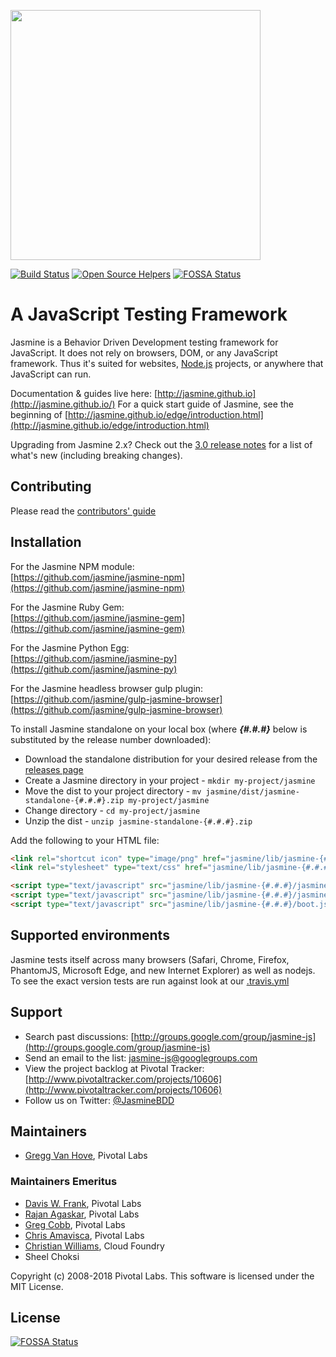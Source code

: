 <a name="README">[<img src="https://rawgithub.com/jasmine/jasmine/master/images/jasmine-horizontal.svg" width="400px" />](http://jasmine.github.io)</a>

[![Build Status](https://travis-ci.org/jasmine/jasmine.svg?branch=master)](https://travis-ci.org/jasmine/jasmine)
[![Open Source Helpers](https://www.codetriage.com/jasmine/jasmine/badges/users.svg)](https://www.codetriage.com/jasmine/jasmine)
[![FOSSA Status](https://app.fossa.io/api/projects/git%2Bgithub.com%2Fjasmine%2Fjasmine.svg?type=shield)](https://app.fossa.io/projects/git%2Bgithub.com%2Fjasmine%2Fjasmine?ref=badge_shield)

# A JavaScript Testing Framework

Jasmine is a Behavior Driven Development testing framework for JavaScript. It does not rely on browsers, DOM, or any JavaScript framework. Thus it's suited for websites, [Node.js](http://nodejs.org) projects, or anywhere that JavaScript can run.

Documentation & guides live here: [http://jasmine.github.io](http://jasmine.github.io/)
For a quick start guide of Jasmine, see the beginning of [http://jasmine.github.io/edge/introduction.html](http://jasmine.github.io/edge/introduction.html)

Upgrading from Jasmine 2.x? Check out the [3.0 release notes](https://github.com/jasmine/jasmine/blob/v3.0.0/release_notes/3.0.md) for a list of what's new (including breaking changes).

## Contributing

Please read the [contributors' guide](https://github.com/jasmine/jasmine/blob/master/.github/CONTRIBUTING.md)

## Installation

For the Jasmine NPM module:<br>
[https://github.com/jasmine/jasmine-npm](https://github.com/jasmine/jasmine-npm)

For the Jasmine Ruby Gem:<br>
[https://github.com/jasmine/jasmine-gem](https://github.com/jasmine/jasmine-gem)

For the Jasmine Python Egg:<br>
[https://github.com/jasmine/jasmine-py](https://github.com/jasmine/jasmine-py)

For the Jasmine headless browser gulp plugin:<br>
[https://github.com/jasmine/gulp-jasmine-browser](https://github.com/jasmine/gulp-jasmine-browser)

To install Jasmine standalone on your local box (where **_{#.#.#}_** below is substituted by the release number downloaded):

* Download the standalone distribution for your desired release from the [releases page](https://github.com/jasmine/jasmine/releases)
* Create a Jasmine directory in your project - `mkdir my-project/jasmine`
* Move the dist to your project directory - `mv jasmine/dist/jasmine-standalone-{#.#.#}.zip my-project/jasmine`
* Change directory - `cd my-project/jasmine`
* Unzip the dist - `unzip jasmine-standalone-{#.#.#}.zip`

Add the following to your HTML file:

```html
<link rel="shortcut icon" type="image/png" href="jasmine/lib/jasmine-{#.#.#}/jasmine_favicon.png">
<link rel="stylesheet" type="text/css" href="jasmine/lib/jasmine-{#.#.#}/jasmine.css">

<script type="text/javascript" src="jasmine/lib/jasmine-{#.#.#}/jasmine.js"></script>
<script type="text/javascript" src="jasmine/lib/jasmine-{#.#.#}/jasmine-html.js"></script>
<script type="text/javascript" src="jasmine/lib/jasmine-{#.#.#}/boot.js"></script>
```

## Supported environments

Jasmine tests itself across many browsers (Safari, Chrome, Firefox, PhantomJS, Microsoft Edge, and new Internet Explorer) as well as nodejs. To see the exact version tests are run against look at our [.travis.yml](https://github.com/jasmine/jasmine/blob/master/.travis.yml)


## Support

* Search past discussions: [http://groups.google.com/group/jasmine-js](http://groups.google.com/group/jasmine-js)
* Send an email to the list: [jasmine-js@googlegroups.com](mailto:jasmine-js@googlegroups.com)
* View the project backlog at Pivotal Tracker: [http://www.pivotaltracker.com/projects/10606](http://www.pivotaltracker.com/projects/10606)
* Follow us on Twitter: [@JasmineBDD](http://twitter.com/JasmineBDD)

## Maintainers

* [Gregg Van Hove](mailto:gvanhove@pivotal.io), Pivotal Labs

### Maintainers Emeritus

* [Davis W. Frank](mailto:dwfrank@pivotal.io), Pivotal Labs
* [Rajan Agaskar](mailto:rajan@pivotal.io), Pivotal Labs
* [Greg Cobb](mailto:gcobb@pivotal.io), Pivotal Labs
* [Chris Amavisca](mailto:camavisca@pivotal.io), Pivotal Labs
* [Christian Williams](mailto:antixian666@gmail.com), Cloud Foundry
* Sheel Choksi

Copyright (c) 2008-2018 Pivotal Labs. This software is licensed under the MIT License.


## License
[![FOSSA Status](https://app.fossa.io/api/projects/git%2Bgithub.com%2Fjasmine%2Fjasmine.svg?type=large)](https://app.fossa.io/projects/git%2Bgithub.com%2Fjasmine%2Fjasmine?ref=badge_large)